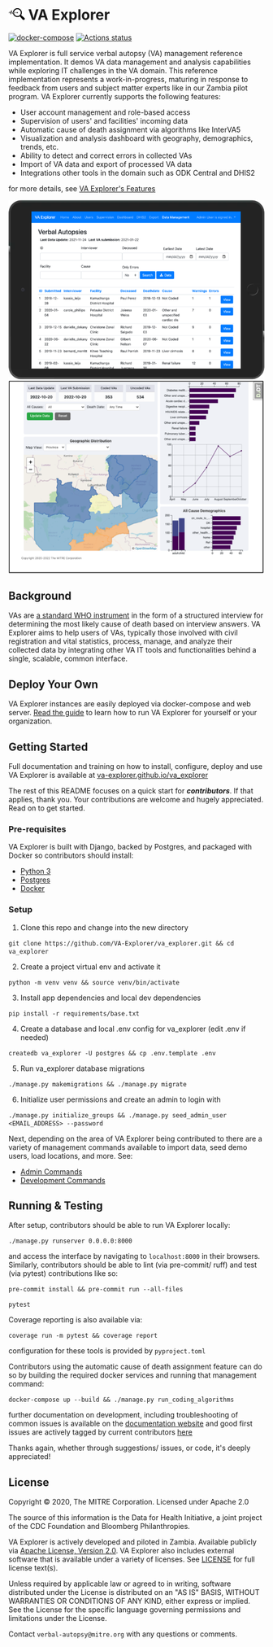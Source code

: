 # <img src="docs/_static/img/logo.png" width="32"/> VA Explorer

[![docker-compose](https://img.shields.io/badge/Built_With-Docker-blue.svg)](https://github.com/VA-Explorer/va_explorer/blob/main/docker-compose.yml)
[![Actions status](https://github.com/VA-Explorer/va_explorer/actions/workflows/django-ci-test.yml/badge.svg?branch=main)](https://github.com/VA-Explorer/va_explorer/actions?query=branch%3Amain)

VA Explorer is full service verbal autopsy (VA) management reference implementation.
It demos VA data management and analysis capabilities while exploring IT challenges
in the VA domain. This reference implementation represents a work-in-progress,
maturing in response to feedback from users and subject matter experts like in our
Zambia pilot program. VA Explorer currently supports the following features:

- User account management and role-based access
- Supervision of users' and facilities' incoming data
- Automatic cause of death assignment via algorithms like InterVA5
- Visualization and analysis dashboard with geography, demographics, trends, etc.
- Ability to detect and correct errors in collected VAs
- Import of VA data and export of processed VA data
- Integrations other tools in the domain such as ODK Central and DHIS2

for more details, see [VA Explorer's Features](https://va-explorer.github.io/va_explorer/usage/features.html)

<img src="docs/_static/img/features/tablet_friendly.png" width="540" align="center"/>
</br>
<img src="docs/_static/img/features/analysis_2.png" width="540" align="center"/>

## Background

VAs are [a standard WHO instrument](https://www.who.int/standards/classifications/other-classifications/verbal-autopsy-standards-ascertaining-and-attributing-causes-of-death-tool)
in the form of a structured interview for determining the most likely cause of
death based on interview answers. VA Explorer aims to help users of VAs, typically
those involved with civil registration and vital statistics, process, manage, and
analyze their collected data by integrating other VA IT tools and functionalities
behind a single, scalable, common interface.

## Deploy Your Own

VA Explorer instances are easily deployed via docker-compose and web server.
[Read the guide](https://va-explorer.github.io/va_explorer/usage/getting_started/)
to learn how to run VA Explorer for yourself or your organization.

## Getting Started

Full documentation and training on how to install, configure, deploy and use VA
Explorer is available at [va-explorer.github.io/va_explorer](https://va-explorer.github.io/va_explorer)

The rest of this README focuses on a quick start for _**contributors**_. If that
applies, thank you. Your contributions are welcome and hugely appreciated. Read
on to get started.

### Pre-requisites

VA Explorer is built with Django, backed by Postgres, and packaged with Docker so
contributors should install:

- [Python 3](https://www.python.org/downloads/)
- [Postgres](http://www.postgresql.org/)
- [Docker](https://www.docker.com/)

### Setup

1. Clone this repo and change into the new directory

```shell
git clone https://github.com/VA-Explorer/va_explorer.git && cd va_explorer
```

2. Create a project virtual env and activate it

```shell
python -m venv venv && source venv/bin/activate
```

3. Install app dependencies and local dev dependencies

```shell
pip install -r requirements/base.txt
```

4. Create a database and local .env config for va_explorer (edit .env if needed)

```shell
createdb va_explorer -U postgres && cp .env.template .env
```

5. Run va_explorer database migrations

```shell
./manage.py makemigrations && ./manage.py migrate
```

6. Initialize user permissions and create an admin to login with

```shell
./manage.py initialize_groups && ./manage.py seed_admin_user <EMAIL_ADDRESS> --password
```

Next, depending on the area of VA Explorer being contributed to there are a variety
of management commands available to import data, seed demo users, load locations,
and more. See:

- [Admin Commands](https://va-explorer.github.io/va_explorer/training/admin_guides.html#management-commands)
- [Development Commands](https://va-explorer.github.io/va_explorer/development.html#development-commands)

## Running & Testing

After setup, contributors should be able to run VA Explorer locally:

```shell
./manage.py runserver 0.0.0.0:8000
```

and access the interface by navigating to `localhost:8000` in their browsers.
Similarly, contributors should be able to lint (via pre-commit/ ruff) and test
(via pytest) contributions like so:

```shell
pre-commit install && pre-commit run --all-files
```

```shell
pytest
```

Coverage reporting is also available via:

```shell
coverage run -m pytest && coverage report
```

configuration for these tools is provided by `pyproject.toml`

Contributors using the automatic cause of death assignment feature can do so by
building the required docker services and running that management command:

```shell
docker-compose up --build && ./manage.py run_coding_algorithms
```

further documentation on development, including troubleshooting of common issues
is available on the [documentation website](https://va-explorer.github.io/va_explorer)
and good first issues are actively tagged by current contributors
[here](https://va-explorer.github.io/va_explorer)

Thanks again, whether through suggestions/ issues, or code, it's deeply appreciated!

## License

Copyright © 2020, The MITRE Corporation. Licensed under Apache 2.0

The source of this information is the Data for Health Initiative, a joint
project of the CDC Foundation and Bloomberg Philanthropies.

VA Explorer is actively developed and piloted in Zambia. Available publicly via
[Apache License, Version 2.0](https://opensource.org/licenses/Apache-2.0). VA
Explorer also includes external software that is available under a variety of
licenses. See [LICENSE](./LICENSE) for full license text(s).

Unless required by applicable law or agreed to in writing, software distributed
under the License is distributed on an "AS IS" BASIS, WITHOUT WARRANTIES OR
CONDITIONS OF ANY KIND, either express or implied. See the License for the
specific language governing permissions and limitations under the License.

Contact `verbal-autopsy@mitre.org` with any questions or comments.
